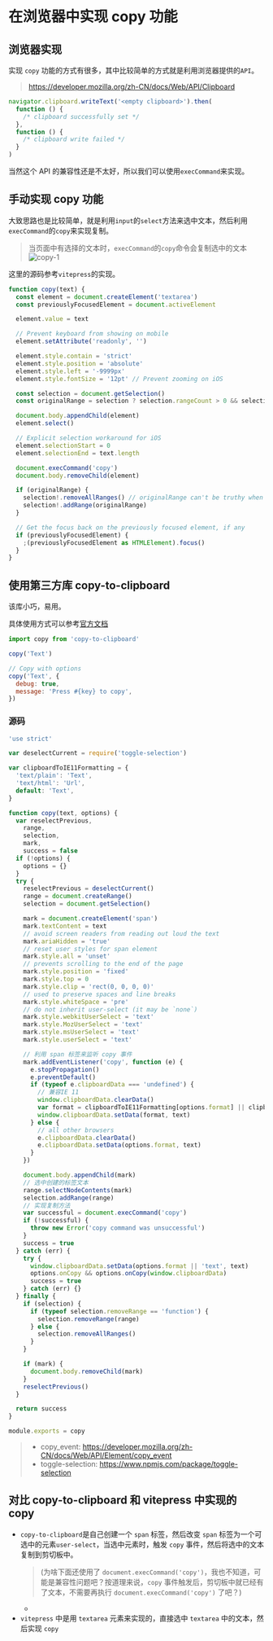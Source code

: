 # 在浏览器中实现 copy 功能

## 浏览器实现

实现 `copy` 功能的方式有很多，其中比较简单的方式就是利用浏览器提供的`API`。

> https://developer.mozilla.org/zh-CN/docs/Web/API/Clipboard

```js
navigator.clipboard.writeText('<empty clipboard>').then(
  function () {
    /* clipboard successfully set */
  },
  function () {
    /* clipboard write failed */
  }
)
```

当然这个 API 的兼容性还是不太好，所以我们可以使用`execCommand`来实现。

## 手动实现 copy 功能

大致思路也是比较简单，就是利用`input`的`select`方法来选中文本，然后利用`execCommand`的`copy`来实现复制。

> 当页面中有选择的文本时，`execCommand`的`copy`命令会复制选中的文本
> ![copy-1](/copy-1.jpg)

这里的源码参考`vitepress`的实现。

```ts
function copy(text) {
  const element = document.createElement('textarea')
  const previouslyFocusedElement = document.activeElement

  element.value = text

  // Prevent keyboard from showing on mobile
  element.setAttribute('readonly', '')

  element.style.contain = 'strict'
  element.style.position = 'absolute'
  element.style.left = '-9999px'
  element.style.fontSize = '12pt' // Prevent zooming on iOS

  const selection = document.getSelection()
  const originalRange = selection ? selection.rangeCount > 0 && selection.getRangeAt(0) : null

  document.body.appendChild(element)
  element.select()

  // Explicit selection workaround for iOS
  element.selectionStart = 0
  element.selectionEnd = text.length

  document.execCommand('copy')
  document.body.removeChild(element)

  if (originalRange) {
    selection!.removeAllRanges() // originalRange can't be truthy when selection is falsy
    selection!.addRange(originalRange)
  }

  // Get the focus back on the previously focused element, if any
  if (previouslyFocusedElement) {
    ;(previouslyFocusedElement as HTMLElement).focus()
  }
}
```

## 使用第三方库 copy-to-clipboard

该库小巧，易用。

具体使用方式可以参考[官方文档](https://www.npmjs.com/package/copy-to-clipboard)

```js
import copy from 'copy-to-clipboard'

copy('Text')

// Copy with options
copy('Text', {
  debug: true,
  message: 'Press #{key} to copy',
})
```

### 源码

```js
'use strict'

var deselectCurrent = require('toggle-selection')

var clipboardToIE11Formatting = {
  'text/plain': 'Text',
  'text/html': 'Url',
  default: 'Text',
}

function copy(text, options) {
  var reselectPrevious,
    range,
    selection,
    mark,
    success = false
  if (!options) {
    options = {}
  }
  try {
    reselectPrevious = deselectCurrent()
    range = document.createRange()
    selection = document.getSelection()

    mark = document.createElement('span')
    mark.textContent = text
    // avoid screen readers from reading out loud the text
    mark.ariaHidden = 'true'
    // reset user styles for span element
    mark.style.all = 'unset'
    // prevents scrolling to the end of the page
    mark.style.position = 'fixed'
    mark.style.top = 0
    mark.style.clip = 'rect(0, 0, 0, 0)'
    // used to preserve spaces and line breaks
    mark.style.whiteSpace = 'pre'
    // do not inherit user-select (it may be `none`)
    mark.style.webkitUserSelect = 'text'
    mark.style.MozUserSelect = 'text'
    mark.style.msUserSelect = 'text'
    mark.style.userSelect = 'text'

    // 利用 span 标签来监听 copy 事件
    mark.addEventListener('copy', function (e) {
      e.stopPropagation()
      e.preventDefault()
      if (typeof e.clipboardData === 'undefined') {
        // 兼容IE 11
        window.clipboardData.clearData()
        var format = clipboardToIE11Formatting[options.format] || clipboardToIE11Formatting['default']
        window.clipboardData.setData(format, text)
      } else {
        // all other browsers
        e.clipboardData.clearData()
        e.clipboardData.setData(options.format, text)
      }
    })

    document.body.appendChild(mark)
    // 选中创建的标签文本
    range.selectNodeContents(mark)
    selection.addRange(range)
    // 实现复制方法
    var successful = document.execCommand('copy')
    if (!successful) {
      throw new Error('copy command was unsuccessful')
    }
    success = true
  } catch (err) {
    try {
      window.clipboardData.setData(options.format || 'text', text)
      options.onCopy && options.onCopy(window.clipboardData)
      success = true
    } catch (err) {}
  } finally {
    if (selection) {
      if (typeof selection.removeRange == 'function') {
        selection.removeRange(range)
      } else {
        selection.removeAllRanges()
      }
    }

    if (mark) {
      document.body.removeChild(mark)
    }
    reselectPrevious()
  }

  return success
}

module.exports = copy
```

> - copy_event: https://developer.mozilla.org/zh-CN/docs/Web/API/Element/copy_event
> - toggle-selection: https://www.npmjs.com/package/toggle-selection

## 对比 copy-to-clipboard 和 vitepress 中实现的 copy

- `copy-to-clipboard`是自己创建一个 `span` 标签，然后改变 `span` 标签为一个可选中的元素`user-select`，当选中元素时，触发 `copy` 事件，然后将选中的文本复制到剪切板中。
  > (为啥下面还使用了 `document.execCommand('copy')`，我也不知道，可能是兼容性问题吧？按道理来说，`copy` 事件触发后，剪切板中就已经有了文本，不需要再执行 `document.execCommand('copy')` 了吧？)
  -
- `vitepress` 中是用 `textarea` 元素来实现的，直接选中 `textarea` 中的文本，然后实现 `copy`
